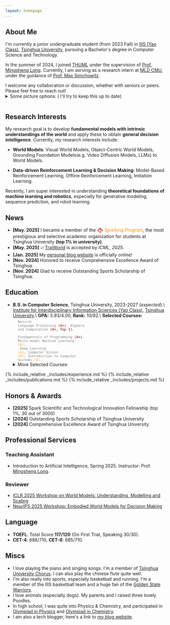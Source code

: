 ```yaml
---
layout: homepage
---
```


## About Me

I'm currently a junior undergraduate student (from 2023 Fall) in [IIIS (Yao Class)](https://iiis.tsinghua.edu.cn/en/), [Tsinghua University](https://www.tsinghua.edu.cn/en/), pursuing a Bachelor's degree in Computer Science and Technology. 

In the summer of 2024, I joined [THUML](https://github.com/thuml) under the supervision of [Prof. Mingsheng Long](http://ise.thss.tsinghua.edu.cn/~mlong/). Currently, I am serving as a research intern at [MLD CMU](https://www.ml.cmu.edu), under the guidance of [Prof. Max Simchowitz](https://msimchowitz.github.io).
<p style="margin-bottom: 0;">I welcome any collaboration or discussion, whether with seniors or peers. Please feel free to reach out!</p>
<details style="margin-top: 0;">
<summary style="margin-bottom: 0;">Some picture options: ( I'll try to keep this up to date)</summary>
<link rel="stylesheet" href="./assets/css/simple-slider.css" style="margin-top: 0;">
<div class="simple-gallery" style="margin-top: 0;">
  <text style="text-align: left; margin-top: 0;">Inspired by <a href="https://people.eecs.berkeley.edu/~pabbeel/">Pieter Abbeel</a>'s homepage. Photos are taken within the past year.</text>
  <div style="height: 0.5em;"></div>
  <div class="gallery-container">
    <div class="gallery-item active">
      <img class="gallery-img" src="/assets/img/IMG_7629.JPG">
      <div class="gallery-caption">Giving a talk on my recent work (first from the right) 🗣️</div>
    </div>
    <div class="gallery-item">
      <img class="gallery-img" src="/assets/img/eating.jpg">
      <div class="gallery-caption">Eating 😋</div>
    </div>
    <div class="gallery-item">
      <img class="gallery-img" src="/assets/img/chillin.jpg">
      <div class="gallery-caption">Hanging out with friends (second from left) 🤣</div>
    </div>
    <div class="gallery-item">
      <img class="gallery-img" src="/assets/img/IMG_7631.JPG">
      <div class="gallery-caption">Cuddling my dog at home 🐕</div>
    </div>
    <div class="gallery-side-nav">
      <button class="gallery-btn prev" aria-label="Previous image">
        <svg viewBox="0 0 50 80" width="16" height="16" xml:space="preserve">
          <polyline fill="none" stroke="currentColor" stroke-width="8" stroke-linecap="round" stroke-linejoin="round" points="45,75 5,40 45,5"></polyline>
        </svg>
      </button>
      <button class="gallery-btn next" aria-label="Next image">
        <svg viewBox="0 0 50 80" width="16" height="16" xml:space="preserve">
          <polyline fill="none" stroke="currentColor" stroke-width="8" stroke-linecap="round" stroke-linejoin="round" points="5,5 45,40 5,75"></polyline>
        </svg>
      </button>
    </div>
  </div>
  <div class="gallery-nav">
    <div class="gallery-dots">
      <span class="gallery-dot active" data-index="0"></span>
      <span class="gallery-dot" data-index="1"></span>
      <span class="gallery-dot" data-index="2"></span>
      <span class="gallery-dot" data-index="3"></span>
    </div>
  </div>
</div>
<script src="./assets/js/simple-gallery.js"></script>
</details>
<div style="height: 1em;"></div>

## Research Interests
My research goal is to develop **fundamental models with intrinsic understandings of the world** and apply these to obtain **general decision intelligence**. Currently, my research interests include:

- **World Models**: Visual World Models, Object-Centric World Models, Grounding Foundation Models(e.g. Video Diffusion Models, LLMs) to World Models.

- **Data-driven Reinforcement Learning & Decision Making**: Model-Based Reinforcement Learning, Offline Reinforcement Learning, Imitation Learning.

Recently, I am super interested in understanding **theoretical foundations of machine learning and robotics**, especially for generative modeling, sequence prediction, and robot learning.
## News
- **[May. 2025]** I became a member of the <img src="/assets/img/spark.png" width="20" height="20" style="vertical-align: text-top; margin-right: 0px"> <span style="color: #FF8C00">_Sparking Program_</span>, the most prestigious and selective academic organization for students at Tsinghua University **(top 1% in university)**.
- **[May. 2025]** 📈[TrajWorld](https://arxiv.org/abs/2502.01366) is accepted by _ICML, 2025_.
- **[Jan. 2025]** My [personal blog website](https://knightnemo.github.io/blog/) is officially online!
- **[Nov. 2024]** Honored to receive Comprehensive Excellence Award of Tsinghua.
- **[Nov. 2024]** Glad to receive Outstanding Sports Scholarship of Tsinghua.

## Education

- **B.S. in Computer Science**, Tsinghua University, 2023-2027 (_expected_).\\
    [Institute for Interdisciplinary Information Sciences (Yao Class)](https://iiis.tsinghua.edu.cn/en/), [Tsinghua University](https://www.tsinghua.edu.cn/en/).\\
    **GPA:** 3.93/4.00, **Rank:** 10/92.\\
    **Selected Courses:** <code style="font-size: 0.75em; display: block; margin-left: 1.5em; margin-top: 0.5em; color: gray;">Natural Language Processing <span style="color: Maroon;">(A+)</span>, Algebra and Computation <span style="color: Maroon;">(A+, Top 1)</span>,<br> Fundamentals of Programming <span style="color: Maroon;">(A+)</span>, Multi-modal Machine Learning <span style="color: orange;">(A)</span>,<br> Deep Learning <span style="color: orange;">(A)</span>, Computer Vision <span style="color: orange;">(A)</span>, Introduction to Computer Systems <span style="color: orange;">(A)</span>.</code>
    <details><summary>More Selected Courses:</summary> <code style="font-size: 0.75em; display: block; margin-left: 1.5em; margin-top: 0em; color: gray;">Basic Principles of Marxism <span style="color: Maroon;">(A+)</span>, The History of Western Music <span style="color: Maroon;">(A+)</span>,<br>Discrete Mathematics II <span style="color: orange;">(A)</span>, Fundamentals of Computer Science <span style="color: orange;">(A)</span>, <br>Advanced Topics in Linear Algebra <span style="color: orange;">(A)</span>, Calculus-A II <span style="color: orange;">(A)</span>, Physics I <span style="color: orange;">(A)</span>.</code></details>

{% include_relative _includes/experience.md %}
{% include_relative _includes/publications.md %}
{% include_relative _includes/projects.md %}


<!-- {% include_relative _includes/services.md %} -->

## Honors & Awards 
- **[2025]** Spark Scientific and Technological Innovation Fellowship (top 1%, 30 out of 3000)
- **[2024]** Outstanding Sports Scholarship of Tsinghua University
- **[2024]** Comprehensive Excellence Award of Tsinghua University

## Professional Services
### Teaching Assistant

- Introduction to Artificial Intelligence, Spring 2025. Instructor: Prof. [Mingsheng Long](http://ise.thss.tsinghua.edu.cn/~mlong/).

### Reviewer
- [ICLR 2025 Workshop on World Models: Understanding, Modelling and Scaling](https://sites.google.com/view/worldmodel-iclr2025/)
- [NeurIPS 2025 Workshop: Embodied World Models for Decision Making](https://embodied-world-models.github.io)

## Language
- **TOEFL**: Total Score **117/120** (On First Trial, Speaking 30/30).
- **CET-4**: 688/710, **CET-6**: 685/710.

## Miscs
- I love playing the piano and singing songs. I'm a member of [Tsinghua University Chorus](https://www.arts.tsinghua.edu.cn/info/1084/1493.htm). I can also play the chinese flute quite well.
- I'm also really into sports, especially basketball and running. I'm a member of the IIIS basketball team and a huge fan of the [Golden State Warriors](https://www.nba.com/warriors/).
- I love animals (especially dogs). My parents and I raised three lovely Poodles.
- In high school, I was quite into Physics & Chemistry, and participated in [Olympiad in Physics](http://cpho.pku.edu.cn) and [Olympiad in Chemistry](https://www.chemsoc.org.cn).
- I am also a tech blogger, here's a link to [my blog website](https://knightnemo.github.io/blog/).

